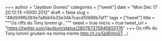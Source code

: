 
+++
author = "Jaydson Gomes"
categories = ["tweet"]
date = "Mon Dec 17 20:12:13 +0000 2012"
draft = false
slug = "48d508fb393e7a8bb5b33e34b7cacd5f489b7af1"
tags = ["tweet"]
title = """Os riffs do Tony Iommi gr..."""
tweet = true
micro = true
tweet_url = "https://twitter.com/jaydson/status/280767375945650176"
+++
Os riffs do Tony Iommi grudam na minha mente http://t.co/Qd5HlvGT \,,/
